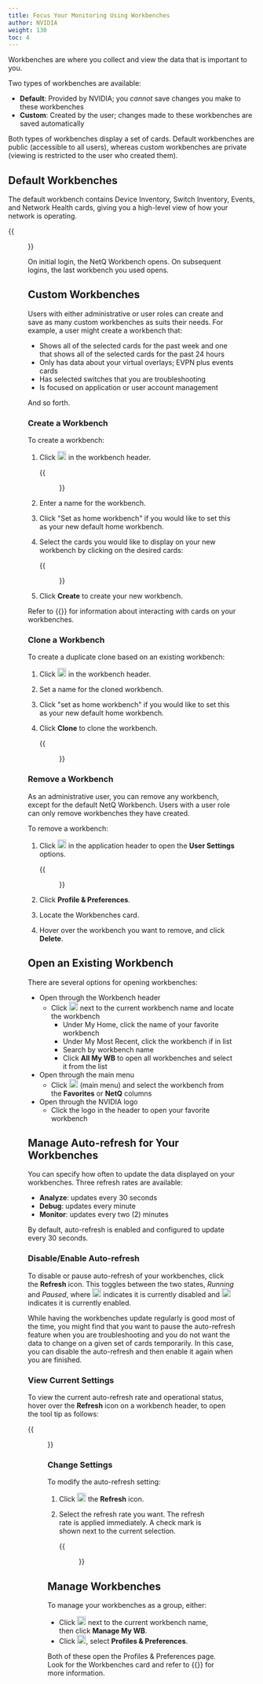 ```yaml
---
title: Focus Your Monitoring Using Workbenches
author: NVIDIA
weight: 130
toc: 4
---
```

Workbenches are where you collect and view the data that is important to you.

Two types of workbenches are available:

<!-- vale off -->
- **Default**: Provided by NVIDIA; you *cannot* save changes you make to these workbenches
- **Custom**: Created by the user; changes made to these workbenches are saved automatically
<!-- vale on -->

Both types of workbenches display a set of cards. Default workbenches are public (accessible to all users), whereas custom workbenches are private (viewing is restricted to the user who created them).

## Default Workbenches

The default workbench contains Device Inventory, Switch Inventory, Events, and Network Health cards, giving you a high-level view of how your network is operating.

{{<figure src="/images/netq/access-ui-cumulus-wb-400.png" alt="default netq workbench" width="700">}}

On initial login, the NetQ Workbench opens. On subsequent logins, the last workbench you used opens.

## Custom Workbenches

Users with either administrative or user roles can create and save as many custom workbenches as suits their needs. For example, a user might create a workbench that:

- Shows all of the selected cards for the past week and one that shows all of the selected cards for the past 24 hours
- Only has data about your virtual overlays; EVPN plus events cards
- Has selected switches that you are troubleshooting
- Is focused on application or user account management

And so forth.

### Create a Workbench

To create a workbench:

1. Click <img src="https://icons.cumulusnetworks.com/01-Interface-Essential/43-Remove-Add/add-circle.svg" height="18" width="18"/> in the workbench header.

      {{<figure src="/images/netq/workbench-new-name-410.png" width="600">}}

2. Enter a name for the workbench.

3. Click "Set as home workbench" if you would like to set this as your new default home workbench.

4. Select the cards you would like to display on your new workbench by clicking on the desired cards:

      {{<figure src="/images/netq/workbench-new-cards-410.png" width="600">}}

5. Click **Create** to create your new workbench.

Refer to {{<link url="Access-Data-with-Cards">}} for information about interacting with cards on your workbenches.

### Clone a Workbench

To create a duplicate clone based on an existing workbench:

1. Click <img src="/images/netq/clone.svg" height="18" width="18"/> in the workbench header.

2. Set a name for the cloned workbench.

3. Click "set as home workbench" if you would like to set this as your new default home workbench.

4. Click **Clone** to clone the workbench.

      {{<figure src="/images/netq/workbench-clone-410.png" width="600">}}

### Remove a Workbench

As an administrative user, you can remove any workbench, except for the default NetQ Workbench. Users with a user role can only remove workbenches they have created.

To remove a workbench:

1. Click <img src="https://icons.cumulusnetworks.com/17-Users/19-Natural-Close%20Up-Single%20User-Man/single-man-circle.svg" height="18" width="18"/> in the application header to open the **User Settings** options.

    {{<figure src="/images/netq/user-settings-profile-prefs-selected-222.png" width="150">}}

2. Click **Profile & Preferences**.

3. Locate the Workbenches card.

4. Hover over the workbench you want to remove, and click **Delete**.

## Open an Existing Workbench

There are several options for opening workbenches:

- Open through the Workbench header
    - Click <img src="https://icons.cumulusnetworks.com/52-Arrows-Diagrams/01-Arrows/arrow-button-down-2.svg" width="18"/> next to the current workbench name and locate the workbench
        - Under My Home, click the name of your favorite workbench
        - Under My Most Recent, click the workbench if in list
        - Search by workbench name
        - Click **All My WB** to open all workbenches and select it from the list
- Open through the main menu
    - Click <img src="https://icons.cumulusnetworks.com/01-Interface-Essential/03-Menu/navigation-menu.svg" width="18"/> (main menu) and select the workbench from the **Favorites** or **NetQ** columns
- Open through the NVIDIA logo
    - Click the logo in the header to open your favorite workbench

## Manage Auto-refresh for Your Workbenches

You can specify how often to update the data displayed on your workbenches. Three refresh rates are available:

- **Analyze**: updates every 30 seconds
- **Debug**: updates every minute
- **Monitor**: updates every two (2) minutes

By default, auto-refresh is enabled and configured to update every 30 seconds.

### Disable/Enable Auto-refresh

To disable or pause auto-refresh of your workbenches, click the **Refresh** icon. This toggles between the two states, *Running* and *Paused*, where <img src="https://icons.cumulusnetworks.com/01-Interface-Essential/42-Multimedia-Controls/button-play-1.svg" width="18"/> indicates it is currently disabled and <img src="https://icons.cumulusnetworks.com/01-Interface-Essential/42-Multimedia-Controls/button-pause.svg" width="18"/> indicates it is currently enabled.

While having the workbenches update regularly is good most of the time, you might find that you want to pause the auto-refresh feature when you are troubleshooting and you do not want the data to change on a given set of cards temporarily. In this case, you can disable the auto-refresh and then enable it again when you are finished.

### View Current Settings

To view the current auto-refresh rate and operational status, hover over the **Refresh** icon on a workbench header, to open the tool tip as follows:

{{<figure src="/images/netq/wb-refresh-tooltips-231.png" width="350">}}

### Change Settings

To modify the auto-refresh setting:

1. Click <img src="https://icons.cumulusnetworks.com/52-Arrows-Diagrams/01-Arrows/arrow-button-down-2.svg" width="18"/> the **Refresh** icon.

2. Select the refresh rate you want. The refresh rate is applied immediately. A check mark is shown next to the current selection.

    {{<figure src="/images/netq/wb-refresh-rate-set-400.png" width="150">}}

## Manage Workbenches

To manage your workbenches as a group, either:

- Click <img src="https://icons.cumulusnetworks.com/52-Arrows-Diagrams/01-Arrows/arrow-button-down-2.svg" width="18"/> next to the current workbench name, then click **Manage My WB**.
- Click <img src="https://icons.cumulusnetworks.com/17-Users/19-Natural-Close%20Up-Single%20User-Man/single-man-circle.svg" width="18"/>, select **Profiles & Preferences**.

Both of these open the Profiles & Preferences page. Look for the Workbenches card and refer to {{<link url="Set-User-Preferences#manage-your-workbenches" text="Manage Your Workbenches">}} for more information.
